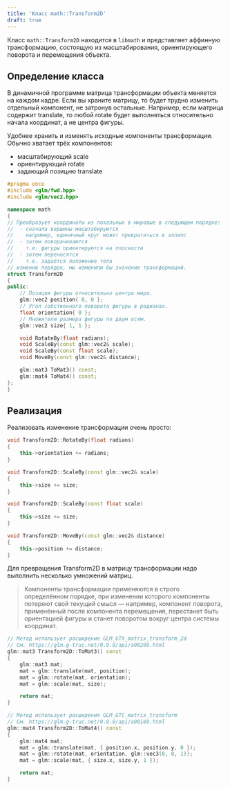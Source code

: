 ```yaml
---
title: 'Класс math::Transform2D'
draft: true
---
```


Класс `math::Transform2D` находится в `libmath` и представляет аффинную трансформацию, состоящую из масштабирования, ориентирующего поворота и перемещения объекта.

## Определение класса

В динамичной программе матрица трансформации объекта меняется на каждом кадре. Если вы храните матрицу, то будет трудно изменить отдельный компонент, не затронув остальные. Например, если матрица содержит translate, то любой rotate будет выполняться относительно начала координат, а не центра фигуры.

Удобнее хранить и изменять исходные компоненты трансформации. Обычно хватает трёх компонентов:

- масштабирующий scale
- ориентирующий rotate
- задающий позицию translate

```cpp
#pragma once
#include <glm/fwd.hpp>
#include <glm/vec2.hpp>

namespace math
{
// Преобразует координаты из локальных в мировые в следующем порядке:
//  - сначала вершины масштабируются
//    например, единичный круг может превратиться в эллипс
//  - затем поворачиваются
//    т.е. фигуры ориентируются на плоскости
//  - затем переносятся
//    т.е. задаётся положение тела
// изменив порядок, мы изменили бы значение трансформаций.
struct Transform2D
{
public:
	// Позиция фигуры относительно центра мира.
	glm::vec2 position{ 0, 0 };
	// Угол собственного поворота фигуры в радианах.
	float orientation{ 0 };
	// Множители размера фигуры по двум осям.
	glm::vec2 size{ 1, 1 };

	void RotateBy(float radians);
	void ScaleBy(const glm::vec2& scale);
	void ScaleBy(const float scale);
	void MoveBy(const glm::vec2& distance);

	glm::mat3 ToMat3() const;
	glm::mat4 ToMat4() const;
};
}
```

## Реализация

Реализовать изменение трансформации очень просто:

```cpp
void Transform2D::RotateBy(float radians)
{
	this->orientation += radians;
}

void Transform2D::ScaleBy(const glm::vec2& scale)
{
	this->size += size;
}

void Transform2D::ScaleBy(const float scale)
{
	this->size += size;
}

void Transform2D::MoveBy(const glm::vec2& distance)
{
	this->position += distance;
}
```

Для превращения Transform2D в матрицу трансформации надо выполнить несколько умножений матриц.

> Компоненты трансформации применяются в строго определённом порядке, при изменении которого компоненты потеряют свой текущий смысл — например, компонент поворота, применённый после компонента перемещения, перестанет быть ориентацией фигуры и станет поворотом вокруг центра системы координат.

```cpp
// Метод использует расширение GLM_GTX_matrix_transform_2d
// См. https://glm.g-truc.net/0.9.9/api/a00209.html
glm::mat3 Transform2D::ToMat3() const
{
	glm::mat3 mat;
	mat = glm::translate(mat, position);
	mat = glm::rotate(mat, orientation);
	mat = glm::scale(mat, size);

	return mat;
}

// Метод использует расширения GLM_GTC_matrix_transform
// См. https://glm.g-truc.net/0.9.9/api/a00169.html
glm::mat4 Transform2D::ToMat4() const
{
	glm::mat4 mat;
	mat = glm::translate(mat, { position.x, position.y, 0 });
	mat = glm::rotate(mat, orientation, glm::vec3(0, 0, 1));
	mat = glm::scale(mat, { size.x, size.y, 1 });

	return mat;
}
```
